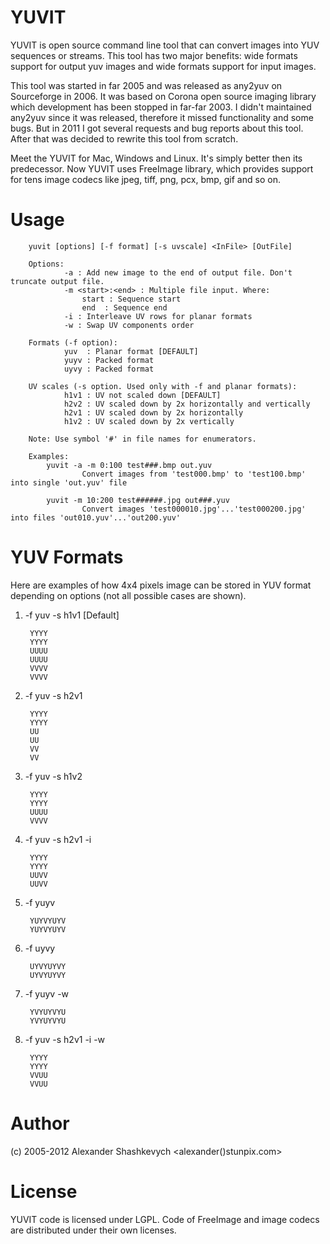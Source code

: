 YUVIT
=====

YUVIT is open source command line tool that can convert images into YUV sequences or streams. This tool has two major benefits: wide formats support for output yuv images and wide formats support for input images. 

This tool was started in far 2005 and was released as any2yuv on Sourceforge in 2006. It was based on Corona open source imaging library which development has been stopped in far-far 2003. I didn't maintained any2yuv since it was released, therefore it missed functionality and some bugs. But in 2011 I got several requests and bug reports about this tool. After that was decided to rewrite this tool from scratch.

Meet the YUVIT for Mac, Windows and Linux. It's simply better then its predecessor. Now YUVIT uses FreeImage library, which provides support for tens image codecs like jpeg, tiff, png, pcx, bmp, gif and so on. 


Usage
=====

        yuvit [options] [-f format] [-s uvscale] <InFile> [OutFile]

        Options:
                -a : Add new image to the end of output file. Don't truncate output file.
                -m <start>:<end> : Multiple file input. Where:
                    start : Sequence start
                    end  : Sequence end
                -i : Interleave UV rows for planar formats
                -w : Swap UV components order

        Formats (-f option):
                yuv  : Planar format [DEFAULT]
                yuyv : Packed format
                uyvy : Packed format

        UV scales (-s option. Used only with -f and planar formats):
                h1v1 : UV not scaled down [DEFAULT]
                h2v2 : UV scaled down by 2x horizontally and vertically
                h2v1 : UV scaled down by 2x horizontally
                h1v2 : UV scaled down by 2x vertically

        Note: Use symbol '#' in file names for enumerators.

        Examples:
            yuvit -a -m 0:100 test###.bmp out.yuv
                    Convert images from 'test000.bmp' to 'test100.bmp' into single 'out.yuv' file

            yuvit -m 10:200 test######.jpg out###.yuv
                    Convert images 'test000010.jpg'...'test000200.jpg' into files 'out010.yuv'...'out200.yuv'

YUV Formats
===========

Here are examples of how 4x4 pixels image can be stored in YUV format depending on options (not all possible cases are shown).
 
1) -f yuv -s h1v1 [Default]

        YYYY
        YYYY
        UUUU
        UUUU
        VVVV
        VVVV

2) -f yuv -s h2v1

        YYYY
        YYYY
        UU
        UU
        VV
        VV

3) -f yuv -s h1v2

        YYYY
        YYYY
        UUUU
        VVVV

4) -f yuv -s h2v1 -i

        YYYY
        YYYY
        UUVV
        UUVV

5) -f yuyv

        YUYVYUYV
        YUYVYUYV

6) -f uyvy

        UYVYUYVY
        UYVYUYVY

7) -f yuyv -w

        YVYUYVYU
        YVYUYVYU

8) -f yuv -s h2v1 -i -w

        YYYY
        YYYY
        VVUU
        VVUU

Author
======

(c) 2005-2012 Alexander Shashkevych <alexander()stunpix.com>

License
=======

YUVIT code is licensed under LGPL. Code of FreeImage and image codecs are distributed under their own licenses.